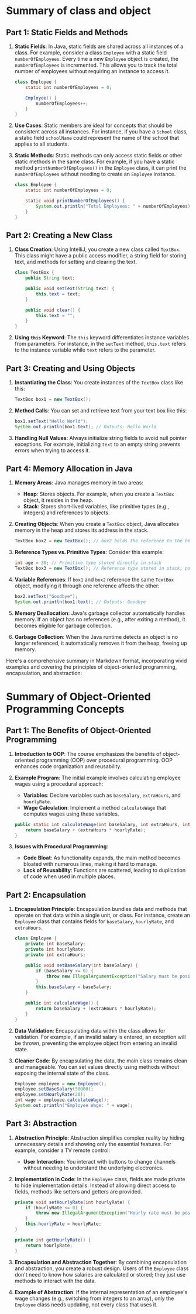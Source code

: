 
# Summary of class and object

## Part 1: Static Fields and Methods
1. **Static Fields**: In Java, static fields are shared across all instances of a class. For example, consider a class `Employee` with a static field `numberOfEmployees`. Every time a new `Employee` object is created, the `numberOfEmployees` is incremented. This allows you to track the total number of employees without requiring an instance to access it.

   ```java
   class Employee {
       static int numberOfEmployees = 0;

       Employee() {
           numberOfEmployees++;
       }
   }
   ```

2. **Use Cases**: Static members are ideal for concepts that should be consistent across all instances. For instance, if you have a `School` class, a static field `schoolName` could represent the name of the school that applies to all students.

3. **Static Methods**: Static methods can only access static fields or other static methods in the same class. For example, if you have a static method `printNumberOfEmployees()` in the `Employee` class, it can print the `numberOfEmployees` without needing to create an `Employee` instance.

   ```java
   class Employee {
       static int numberOfEmployees = 0;

       static void printNumberOfEmployees() {
           System.out.println("Total Employees: " + numberOfEmployees);
       }
   }
   ```

## Part 2: Creating a New Class
1. **Class Creation**: Using IntelliJ, you create a new class called `TextBox`. This class might have a public access modifier, a string field for storing text, and methods for setting and clearing the text.

   ```java
   class TextBox {
       public String text;

       public void setText(String text) {
           this.text = text;
       }

       public void clear() {
           this.text = "";
       }
   }
   ```

2. **Using `this` Keyword**: The `this` keyword differentiates instance variables from parameters. For instance, in the `setText` method, `this.text` refers to the instance variable while `text` refers to the parameter.

## Part 3: Creating and Using Objects
1. **Instantiating the Class**: You create instances of the `TextBox` class like this:

   ```java
   TextBox box1 = new TextBox();
   ```

2. **Method Calls**: You can set and retrieve text from your text box like this:

   ```java
   box1.setText("Hello World");
   System.out.println(box1.text); // Outputs: Hello World
   ```

3. **Handling Null Values**: Always initialize string fields to avoid null pointer exceptions. For example, initializing `text` to an empty string prevents errors when trying to access it.

## Part 4: Memory Allocation in Java
1. **Memory Areas**: Java manages memory in two areas:
   - **Heap**: Stores objects. For example, when you create a `TextBox` object, it resides in the heap.
   - **Stack**: Stores short-lived variables, like primitive types (e.g., integers) and references to objects.

2. **Creating Objects**: When you create a `TextBox` object, Java allocates memory in the heap and stores its address in the stack.

   ```java
   TextBox box2 = new TextBox(); // box2 holds the reference to the heap object
   ```

3. **Reference Types vs. Primitive Types**: Consider this example:

   ```java
   int age = 30; // Primitive type stored directly in stack
   TextBox box3 = new TextBox(); // Reference type stored in stack, points to heap object
   ```

4. **Variable References**: If `box1` and `box2` reference the same `TextBox` object, modifying it through one reference affects the other:

   ```java
   box2.setText("Goodbye");
   System.out.println(box1.text); // Outputs: Goodbye
   ```

5. **Memory Deallocation**: Java's garbage collector automatically handles memory. If an object has no references (e.g., after exiting a method), it becomes eligible for garbage collection.

6. **Garbage Collection**: When the Java runtime detects an object is no longer referenced, it automatically removes it from the heap, freeing up memory.

Here's a comprehensive summary in Markdown format, incorporating vivid examples and covering the principles of object-oriented programming, encapsulation, and abstraction:


# Summary of Object-Oriented Programming Concepts

## Part 1: The Benefits of Object-Oriented Programming
1. **Introduction to OOP**: The course emphasizes the benefits of object-oriented programming (OOP) over procedural programming. OOP enhances code organization and reusability.

2. **Example Program**: The initial example involves calculating employee wages using a procedural approach:
   - **Variables**: Declare variables such as `baseSalary`, `extraHours`, and `hourlyRate`.
   - **Wage Calculation**: Implement a method `calculateWage` that computes wages using these variables.

   ```java
   public static int calculateWage(int baseSalary, int extraHours, int hourlyRate) {
       return baseSalary + (extraHours * hourlyRate);
   }
   ```

3. **Issues with Procedural Programming**:
   - **Code Bloat**: As functionality expands, the main method becomes bloated with numerous lines, making it hard to manage.
   - **Lack of Reusability**: Functions are scattered, leading to duplication of code when used in multiple places.

## Part 2: Encapsulation
1. **Encapsulation Principle**: Encapsulation bundles data and methods that operate on that data within a single unit, or class. For instance, create an `Employee` class that contains fields for `baseSalary`, `hourlyRate`, and `extraHours`.

   ```java
   class Employee {
       private int baseSalary;
       private int hourlyRate;
       private int extraHours;

       public void setBaseSalary(int baseSalary) {
           if (baseSalary <= 0) {
               throw new IllegalArgumentException("Salary must be positive");
           }
           this.baseSalary = baseSalary;
       }

       public int calculateWage() {
           return baseSalary + (extraHours * hourlyRate);
       }
   }
   ```

2. **Data Validation**: Encapsulating data within the class allows for validation. For example, if an invalid salary is entered, an exception will be thrown, preventing the employee object from entering an invalid state.

3. **Cleaner Code**: By encapsulating the data, the main class remains clean and manageable. You can set values directly using methods without exposing the internal state of the class.

   ```java
   Employee employee = new Employee();
   employee.setBaseSalary(50000);
   employee.setHourlyRate(20);
   int wage = employee.calculateWage();
   System.out.println("Employee Wage: " + wage);
   ```

## Part 3: Abstraction
1. **Abstraction Principle**: Abstraction simplifies complex reality by hiding unnecessary details and showing only the essential features. For example, consider a TV remote control:
   - **User Interaction**: You interact with buttons to change channels without needing to understand the underlying electronics.

2. **Implementation in Code**: In the `Employee` class, fields are made private to hide implementation details. Instead of allowing direct access to fields, methods like setters and getters are provided.

   ```java
   private void setHourlyRate(int hourlyRate) {
       if (hourlyRate <= 0) {
           throw new IllegalArgumentException("Hourly rate must be positive");
       }
       this.hourlyRate = hourlyRate;
   }

   private int getHourlyRate() {
       return hourlyRate;
   }
   ```

3. **Encapsulation and Abstraction Together**: By combining encapsulation and abstraction, you create a robust design. Users of the `Employee` class don't need to know how salaries are calculated or stored; they just use methods to interact with the data.

4. **Example of Abstraction**: If the internal representation of an employee's wage changes (e.g., switching from integers to an array), only the `Employee` class needs updating, not every class that uses it.


```
